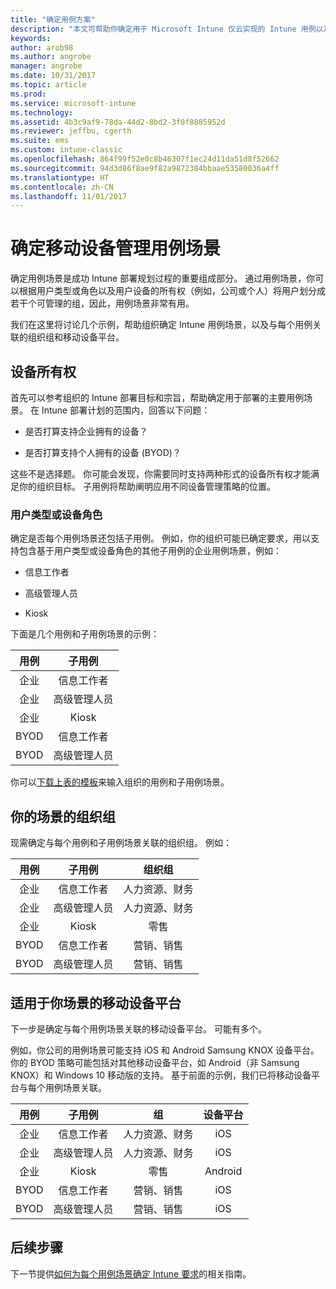 ```yaml
---
title: "确定用例方案"
description: "本文可帮助你确定用于 Microsoft Intune 仅云实现的 Intune 用例以及子用例场景。"
keywords: 
author: arob98
ms.author: angrobe
manager: angrobe
ms.date: 10/31/2017
ms.topic: article
ms.prod: 
ms.service: microsoft-intune
ms.technology: 
ms.assetid: 4b3c9af9-78da-44d2-8bd2-3f0f8885952d
ms.reviewer: jeffbu, cgerth
ms.suite: ems
ms.custom: intune-classic
ms.openlocfilehash: 864f99f52e0c8b46307f1ec24d11da51d8f52662
ms.sourcegitcommit: 94d3d86f8ae9f82a9872384bbaae53580036a4ff
ms.translationtype: HT
ms.contentlocale: zh-CN
ms.lasthandoff: 11/01/2017
---
```

# <a name="identify-mobile-device-management-use-case-scenarios"></a>确定移动设备管理用例场景

确定用例场景是成功 Intune 部署规划过程的重要组成部分。 通过用例场景，你可以根据用户类型或角色以及用户设备的所有权（例如，公司或个人）将用户划分成若干个可管理的组，因此，用例场景非常有用。

我们在这里将讨论几个示例，帮助组织确定 Intune 用例场景，以及与每个用例关联的组织组和移动设备平台。

## <a name="device-ownership"></a>设备所有权
首先可以参考组织的 Intune 部署目标和宗旨，帮助确定用于部署的主要用例场景。 在 Intune 部署计划的范围内，回答以下问题：

-   是否打算支持企业拥有的设备？

-   是否打算支持个人拥有的设备 (BYOD)？

这些不是选择题。 你可能会发现，你需要同时支持两种形式的设备所有权才能满足你的组织目标。 子用例将帮助阐明应用不同设备管理策略的位置。

### <a name="user-type-or-device-role"></a>用户类型或设备角色

确定是否每个用例场景还包括子用例。 例如，你的组织可能已确定要求，用以支持包含基于用户类型或设备角色的其他子用例的企业用例场景，例如：

-   信息工作者

-   高级管理人员

-   Kiosk

下面是几个用例和子用例场景的示例：

| **用例** | **子用例** |
|:---:|:---:|
| 企业 | 信息工作者 |              
| 企业 | 高级管理人员 |           
| 企业 | Kiosk |
| BYOD | 信息工作者 |           
| BYOD | 高级管理人员 |

你可以[下载上表的模板](https://gallery.technet.microsoft.com/Intune-deployment-planning-fae156c2?redir=0)来输入组织的用例和子用例场景。

## <a name="organizational-groups-for-your-scenarios"></a>你的场景的组织组

现需确定与每个用例和子用例场景关联的组织组。 例如：

| **用例** | **子用例** | **组织组** |
|:---:|:---:|:---:|
| 企业 | 信息工作者 | 人力资源、财务 |               
| 企业 | 高级管理人员 | 人力资源、财务 |            
| 企业 | Kiosk | 零售 |
| BYOD | 信息工作者 | 营销、销售 |            
| BYOD | 高级管理人员 | 营销、销售 |


## <a name="mobile-device-platforms-for-your-scenarios"></a>适用于你场景的移动设备平台

下一步是确定与每个用例场景关联的移动设备平台。 可能有多个。

例如，你公司的用例场景可能支持 iOS 和 Android Samsung KNOX 设备平台。 你的 BYOD 策略可能包括对其他移动设备平台，如 Android（非 Samsung KNOX）和 Windows 10 移动版的支持。 基于前面的示例，我们已将移动设备平台与每个用例场景关联。

| **用例** | **子用例** | **组** | **设备平台** |   
|:---:|:---:|:---:|:---:|
| 企业 | 信息工作者 | 人力资源、财务 | iOS |                                                           
| 企业 | 高级管理人员 | 人力资源、财务 | iOS |                                                           
| 企业 | Kiosk | 零售 | Android |
| BYOD | 信息工作者 | 营销、销售 | iOS |                                                           
| BYOD | 高级管理人员 | 营销、销售 | iOS |

## <a name="next-steps"></a>后续步骤

下一节提供[如何为每个用例场景确定 Intune 要求](planning-guide-requirements.md)的相关指南。
